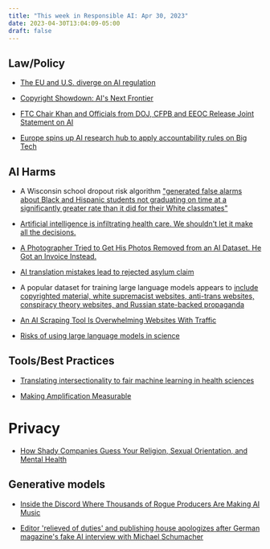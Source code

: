 ```yaml
---
title: "This week in Responsible AI: Apr 30, 2023"
date: 2023-04-30T13:04:09-05:00
draft: false
---
```




## Law/Policy

- [The EU and U.S. diverge on AI regulation](https://www.brookings.edu/research/the-eu-and-us-diverge-on-ai-regulation-a-transatlantic-comparison-and-steps-to-alignment/)

- [Copyright Showdown: AI's Next Frontier](https://themarkup.org/hello-world/2023/04/22/copyright-showdown-ais-next-frontier?utm_source=substack&utm_medium=email)

- [FTC Chair Khan and Officials from DOJ, CFPB and EEOC Release Joint Statement on AI](https://www.ftc.gov/news-events/news/press-releases/2023/04/ftc-chair-khan-officials-doj-cfpb-eeoc-release-joint-statement-ai?utm_source=govdelivery)

- [Europe spins up AI research hub to apply accountability rules on Big Tech](https://techcrunch.com/2023/04/18/ecat/?utm_source=substack&utm_medium=email)




## AI Harms

- A Wisconsin school dropout risk algorithm ["generated false alarms about Black and Hispanic students not graduating on time at a significantly greater rate than it did for their White classmates"](https://themarkup.org/machine-learning/2023/04/27/false-alarm-how-wisconsin-uses-race-and-income-to-label-students-high-risk)

- [Artificial intelligence is infiltrating health care. We shouldn't let it make all the decisions.](https://www.technologyreview.com/2023/04/21/1071921/ai-is-infiltrating-health-care-we-shouldnt-let-it-make-decisions/?truid=&utm_source=the_download&utm_medium=email&utm_campaign=the_download.unpaid.engagement&utm_term=Active%20Qualified&utm_content=04-21-2023&mc_cid=13009e4968&mc_eid=f14ac890df)

- [A Photographer Tried to Get His Photos Removed from an AI Dataset. He Got an Invoice Instead.](https://www.vice.com/en/article/pkapb7/a-photographer-tried-to-get-his-photos-removed-from-an-ai-dataset-he-got-an-invoice-instead)

- [AI translation mistakes lead to rejected asylum claim](https://restofworld.org/2023/ai-translation-errors-afghan-refugees-asylum/)

- A popular dataset for training large language models appears to [include copyrighted material, white supremacist websites, anti-trans websites, conspiracy theory websites, and Russian state-backed propaganda](https://www.washingtonpost.com/technology/interactive/2023/ai-chatbot-learning/?utm_source=substack&utm_medium=email)

- [An AI Scraping Tool Is Overwhelming Websites With Traffic](https://www.vice.com/en/article/dy3vmx/an-ai-scraping-tool-is-overwhelming-websites-with-traffic)

- [Risks of using large language models in science](https://www.nature.com/articles/s42254-023-00581-4)

## Tools/Best Practices

- [Translating intersectionality to fair machine learning in health sciences](https://www.nature.com/articles/s42256-023-00651-3)

- [Making Amplification Measurable](https://techpolicy.press/making-amplification-measurable/)


# Privacy

- [How Shady Companies Guess Your Religion, Sexual Orientation, and Mental Health](https://slate.com/technology/2023/04/data-broker-inference-privacy-legislation.html?mc_cid=4140c76b38&mc_eid=f14ac890df)

## Generative models

- [Inside the Discord Where Thousands of Rogue Producers Are Making AI Music](https://www.vice.com/en/article/y3wdj7/inside-the-discord-where-thousands-of-rogue-producers-are-making-ai-music?utm_source=substack&utm_medium=email)

- [Editor 'relieved of duties' and publishing house apologizes after German magazine's fake AI interview with Michael Schumacher](https://www.cnn.com/2023/04/22/motorsport/michael-schumacher-fake-ai-interview-apology-spt-intl/index.html)

